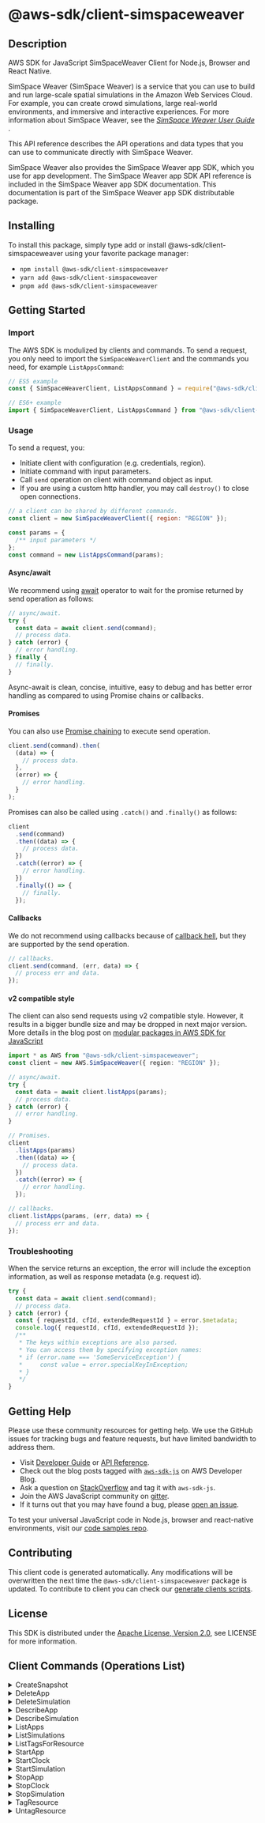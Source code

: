 <!-- generated file, do not edit directly -->

# @aws-sdk/client-simspaceweaver

## Description

AWS SDK for JavaScript SimSpaceWeaver Client for Node.js, Browser and React Native.

<p>SimSpace Weaver (SimSpace Weaver)  is a service that you can use to build and run
large-scale spatial simulations in the Amazon Web Services Cloud. For example, you can create
crowd simulations, large real-world environments, and immersive and interactive experiences.
For more information about SimSpace Weaver, see the <i>
<a href="https://docs.aws.amazon.com/simspaceweaver/latest/userguide/">SimSpace Weaver User Guide</a>
</i>.</p>
<p>This API reference describes the API operations and data types that you can use to
communicate directly with SimSpace Weaver.</p>
<p>SimSpace Weaver also provides the SimSpace Weaver app SDK, which you use for app development. The
SimSpace Weaver app SDK API reference is included in the SimSpace Weaver app SDK documentation. This
documentation is part of the SimSpace Weaver app SDK distributable package.</p>

## Installing

To install this package, simply type add or install @aws-sdk/client-simspaceweaver
using your favorite package manager:

- `npm install @aws-sdk/client-simspaceweaver`
- `yarn add @aws-sdk/client-simspaceweaver`
- `pnpm add @aws-sdk/client-simspaceweaver`

## Getting Started

### Import

The AWS SDK is modulized by clients and commands.
To send a request, you only need to import the `SimSpaceWeaverClient` and
the commands you need, for example `ListAppsCommand`:

```js
// ES5 example
const { SimSpaceWeaverClient, ListAppsCommand } = require("@aws-sdk/client-simspaceweaver");
```

```ts
// ES6+ example
import { SimSpaceWeaverClient, ListAppsCommand } from "@aws-sdk/client-simspaceweaver";
```

### Usage

To send a request, you:

- Initiate client with configuration (e.g. credentials, region).
- Initiate command with input parameters.
- Call `send` operation on client with command object as input.
- If you are using a custom http handler, you may call `destroy()` to close open connections.

```js
// a client can be shared by different commands.
const client = new SimSpaceWeaverClient({ region: "REGION" });

const params = {
  /** input parameters */
};
const command = new ListAppsCommand(params);
```

#### Async/await

We recommend using [await](https://developer.mozilla.org/en-US/docs/Web/JavaScript/Reference/Operators/await)
operator to wait for the promise returned by send operation as follows:

```js
// async/await.
try {
  const data = await client.send(command);
  // process data.
} catch (error) {
  // error handling.
} finally {
  // finally.
}
```

Async-await is clean, concise, intuitive, easy to debug and has better error handling
as compared to using Promise chains or callbacks.

#### Promises

You can also use [Promise chaining](https://developer.mozilla.org/en-US/docs/Web/JavaScript/Guide/Using_promises#chaining)
to execute send operation.

```js
client.send(command).then(
  (data) => {
    // process data.
  },
  (error) => {
    // error handling.
  }
);
```

Promises can also be called using `.catch()` and `.finally()` as follows:

```js
client
  .send(command)
  .then((data) => {
    // process data.
  })
  .catch((error) => {
    // error handling.
  })
  .finally(() => {
    // finally.
  });
```

#### Callbacks

We do not recommend using callbacks because of [callback hell](http://callbackhell.com/),
but they are supported by the send operation.

```js
// callbacks.
client.send(command, (err, data) => {
  // process err and data.
});
```

#### v2 compatible style

The client can also send requests using v2 compatible style.
However, it results in a bigger bundle size and may be dropped in next major version. More details in the blog post
on [modular packages in AWS SDK for JavaScript](https://aws.amazon.com/blogs/developer/modular-packages-in-aws-sdk-for-javascript/)

```ts
import * as AWS from "@aws-sdk/client-simspaceweaver";
const client = new AWS.SimSpaceWeaver({ region: "REGION" });

// async/await.
try {
  const data = await client.listApps(params);
  // process data.
} catch (error) {
  // error handling.
}

// Promises.
client
  .listApps(params)
  .then((data) => {
    // process data.
  })
  .catch((error) => {
    // error handling.
  });

// callbacks.
client.listApps(params, (err, data) => {
  // process err and data.
});
```

### Troubleshooting

When the service returns an exception, the error will include the exception information,
as well as response metadata (e.g. request id).

```js
try {
  const data = await client.send(command);
  // process data.
} catch (error) {
  const { requestId, cfId, extendedRequestId } = error.$metadata;
  console.log({ requestId, cfId, extendedRequestId });
  /**
   * The keys within exceptions are also parsed.
   * You can access them by specifying exception names:
   * if (error.name === 'SomeServiceException') {
   *     const value = error.specialKeyInException;
   * }
   */
}
```

## Getting Help

Please use these community resources for getting help.
We use the GitHub issues for tracking bugs and feature requests, but have limited bandwidth to address them.

- Visit [Developer Guide](https://docs.aws.amazon.com/sdk-for-javascript/v3/developer-guide/welcome.html)
  or [API Reference](https://docs.aws.amazon.com/AWSJavaScriptSDK/v3/latest/index.html).
- Check out the blog posts tagged with [`aws-sdk-js`](https://aws.amazon.com/blogs/developer/tag/aws-sdk-js/)
  on AWS Developer Blog.
- Ask a question on [StackOverflow](https://stackoverflow.com/questions/tagged/aws-sdk-js) and tag it with `aws-sdk-js`.
- Join the AWS JavaScript community on [gitter](https://gitter.im/aws/aws-sdk-js-v3).
- If it turns out that you may have found a bug, please [open an issue](https://github.com/aws/aws-sdk-js-v3/issues/new/choose).

To test your universal JavaScript code in Node.js, browser and react-native environments,
visit our [code samples repo](https://github.com/aws-samples/aws-sdk-js-tests).

## Contributing

This client code is generated automatically. Any modifications will be overwritten the next time the `@aws-sdk/client-simspaceweaver` package is updated.
To contribute to client you can check our [generate clients scripts](https://github.com/aws/aws-sdk-js-v3/tree/main/scripts/generate-clients).

## License

This SDK is distributed under the
[Apache License, Version 2.0](http://www.apache.org/licenses/LICENSE-2.0),
see LICENSE for more information.

## Client Commands (Operations List)

<details>
<summary>
CreateSnapshot
</summary>

[Command API Reference](https://docs.aws.amazon.com/AWSJavaScriptSDK/v3/latest/client/simspaceweaver/command/CreateSnapshotCommand/) / [Input](https://docs.aws.amazon.com/AWSJavaScriptSDK/v3/latest/Package/-aws-sdk-client-simspaceweaver/Interface/CreateSnapshotCommandInput/) / [Output](https://docs.aws.amazon.com/AWSJavaScriptSDK/v3/latest/Package/-aws-sdk-client-simspaceweaver/Interface/CreateSnapshotCommandOutput/)

</details>
<details>
<summary>
DeleteApp
</summary>

[Command API Reference](https://docs.aws.amazon.com/AWSJavaScriptSDK/v3/latest/client/simspaceweaver/command/DeleteAppCommand/) / [Input](https://docs.aws.amazon.com/AWSJavaScriptSDK/v3/latest/Package/-aws-sdk-client-simspaceweaver/Interface/DeleteAppCommandInput/) / [Output](https://docs.aws.amazon.com/AWSJavaScriptSDK/v3/latest/Package/-aws-sdk-client-simspaceweaver/Interface/DeleteAppCommandOutput/)

</details>
<details>
<summary>
DeleteSimulation
</summary>

[Command API Reference](https://docs.aws.amazon.com/AWSJavaScriptSDK/v3/latest/client/simspaceweaver/command/DeleteSimulationCommand/) / [Input](https://docs.aws.amazon.com/AWSJavaScriptSDK/v3/latest/Package/-aws-sdk-client-simspaceweaver/Interface/DeleteSimulationCommandInput/) / [Output](https://docs.aws.amazon.com/AWSJavaScriptSDK/v3/latest/Package/-aws-sdk-client-simspaceweaver/Interface/DeleteSimulationCommandOutput/)

</details>
<details>
<summary>
DescribeApp
</summary>

[Command API Reference](https://docs.aws.amazon.com/AWSJavaScriptSDK/v3/latest/client/simspaceweaver/command/DescribeAppCommand/) / [Input](https://docs.aws.amazon.com/AWSJavaScriptSDK/v3/latest/Package/-aws-sdk-client-simspaceweaver/Interface/DescribeAppCommandInput/) / [Output](https://docs.aws.amazon.com/AWSJavaScriptSDK/v3/latest/Package/-aws-sdk-client-simspaceweaver/Interface/DescribeAppCommandOutput/)

</details>
<details>
<summary>
DescribeSimulation
</summary>

[Command API Reference](https://docs.aws.amazon.com/AWSJavaScriptSDK/v3/latest/client/simspaceweaver/command/DescribeSimulationCommand/) / [Input](https://docs.aws.amazon.com/AWSJavaScriptSDK/v3/latest/Package/-aws-sdk-client-simspaceweaver/Interface/DescribeSimulationCommandInput/) / [Output](https://docs.aws.amazon.com/AWSJavaScriptSDK/v3/latest/Package/-aws-sdk-client-simspaceweaver/Interface/DescribeSimulationCommandOutput/)

</details>
<details>
<summary>
ListApps
</summary>

[Command API Reference](https://docs.aws.amazon.com/AWSJavaScriptSDK/v3/latest/client/simspaceweaver/command/ListAppsCommand/) / [Input](https://docs.aws.amazon.com/AWSJavaScriptSDK/v3/latest/Package/-aws-sdk-client-simspaceweaver/Interface/ListAppsCommandInput/) / [Output](https://docs.aws.amazon.com/AWSJavaScriptSDK/v3/latest/Package/-aws-sdk-client-simspaceweaver/Interface/ListAppsCommandOutput/)

</details>
<details>
<summary>
ListSimulations
</summary>

[Command API Reference](https://docs.aws.amazon.com/AWSJavaScriptSDK/v3/latest/client/simspaceweaver/command/ListSimulationsCommand/) / [Input](https://docs.aws.amazon.com/AWSJavaScriptSDK/v3/latest/Package/-aws-sdk-client-simspaceweaver/Interface/ListSimulationsCommandInput/) / [Output](https://docs.aws.amazon.com/AWSJavaScriptSDK/v3/latest/Package/-aws-sdk-client-simspaceweaver/Interface/ListSimulationsCommandOutput/)

</details>
<details>
<summary>
ListTagsForResource
</summary>

[Command API Reference](https://docs.aws.amazon.com/AWSJavaScriptSDK/v3/latest/client/simspaceweaver/command/ListTagsForResourceCommand/) / [Input](https://docs.aws.amazon.com/AWSJavaScriptSDK/v3/latest/Package/-aws-sdk-client-simspaceweaver/Interface/ListTagsForResourceCommandInput/) / [Output](https://docs.aws.amazon.com/AWSJavaScriptSDK/v3/latest/Package/-aws-sdk-client-simspaceweaver/Interface/ListTagsForResourceCommandOutput/)

</details>
<details>
<summary>
StartApp
</summary>

[Command API Reference](https://docs.aws.amazon.com/AWSJavaScriptSDK/v3/latest/client/simspaceweaver/command/StartAppCommand/) / [Input](https://docs.aws.amazon.com/AWSJavaScriptSDK/v3/latest/Package/-aws-sdk-client-simspaceweaver/Interface/StartAppCommandInput/) / [Output](https://docs.aws.amazon.com/AWSJavaScriptSDK/v3/latest/Package/-aws-sdk-client-simspaceweaver/Interface/StartAppCommandOutput/)

</details>
<details>
<summary>
StartClock
</summary>

[Command API Reference](https://docs.aws.amazon.com/AWSJavaScriptSDK/v3/latest/client/simspaceweaver/command/StartClockCommand/) / [Input](https://docs.aws.amazon.com/AWSJavaScriptSDK/v3/latest/Package/-aws-sdk-client-simspaceweaver/Interface/StartClockCommandInput/) / [Output](https://docs.aws.amazon.com/AWSJavaScriptSDK/v3/latest/Package/-aws-sdk-client-simspaceweaver/Interface/StartClockCommandOutput/)

</details>
<details>
<summary>
StartSimulation
</summary>

[Command API Reference](https://docs.aws.amazon.com/AWSJavaScriptSDK/v3/latest/client/simspaceweaver/command/StartSimulationCommand/) / [Input](https://docs.aws.amazon.com/AWSJavaScriptSDK/v3/latest/Package/-aws-sdk-client-simspaceweaver/Interface/StartSimulationCommandInput/) / [Output](https://docs.aws.amazon.com/AWSJavaScriptSDK/v3/latest/Package/-aws-sdk-client-simspaceweaver/Interface/StartSimulationCommandOutput/)

</details>
<details>
<summary>
StopApp
</summary>

[Command API Reference](https://docs.aws.amazon.com/AWSJavaScriptSDK/v3/latest/client/simspaceweaver/command/StopAppCommand/) / [Input](https://docs.aws.amazon.com/AWSJavaScriptSDK/v3/latest/Package/-aws-sdk-client-simspaceweaver/Interface/StopAppCommandInput/) / [Output](https://docs.aws.amazon.com/AWSJavaScriptSDK/v3/latest/Package/-aws-sdk-client-simspaceweaver/Interface/StopAppCommandOutput/)

</details>
<details>
<summary>
StopClock
</summary>

[Command API Reference](https://docs.aws.amazon.com/AWSJavaScriptSDK/v3/latest/client/simspaceweaver/command/StopClockCommand/) / [Input](https://docs.aws.amazon.com/AWSJavaScriptSDK/v3/latest/Package/-aws-sdk-client-simspaceweaver/Interface/StopClockCommandInput/) / [Output](https://docs.aws.amazon.com/AWSJavaScriptSDK/v3/latest/Package/-aws-sdk-client-simspaceweaver/Interface/StopClockCommandOutput/)

</details>
<details>
<summary>
StopSimulation
</summary>

[Command API Reference](https://docs.aws.amazon.com/AWSJavaScriptSDK/v3/latest/client/simspaceweaver/command/StopSimulationCommand/) / [Input](https://docs.aws.amazon.com/AWSJavaScriptSDK/v3/latest/Package/-aws-sdk-client-simspaceweaver/Interface/StopSimulationCommandInput/) / [Output](https://docs.aws.amazon.com/AWSJavaScriptSDK/v3/latest/Package/-aws-sdk-client-simspaceweaver/Interface/StopSimulationCommandOutput/)

</details>
<details>
<summary>
TagResource
</summary>

[Command API Reference](https://docs.aws.amazon.com/AWSJavaScriptSDK/v3/latest/client/simspaceweaver/command/TagResourceCommand/) / [Input](https://docs.aws.amazon.com/AWSJavaScriptSDK/v3/latest/Package/-aws-sdk-client-simspaceweaver/Interface/TagResourceCommandInput/) / [Output](https://docs.aws.amazon.com/AWSJavaScriptSDK/v3/latest/Package/-aws-sdk-client-simspaceweaver/Interface/TagResourceCommandOutput/)

</details>
<details>
<summary>
UntagResource
</summary>

[Command API Reference](https://docs.aws.amazon.com/AWSJavaScriptSDK/v3/latest/client/simspaceweaver/command/UntagResourceCommand/) / [Input](https://docs.aws.amazon.com/AWSJavaScriptSDK/v3/latest/Package/-aws-sdk-client-simspaceweaver/Interface/UntagResourceCommandInput/) / [Output](https://docs.aws.amazon.com/AWSJavaScriptSDK/v3/latest/Package/-aws-sdk-client-simspaceweaver/Interface/UntagResourceCommandOutput/)

</details>
